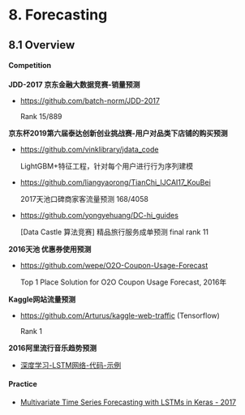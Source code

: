 # 8. Forecasting

## 8.1 Overview

#### Competition

**JDD-2017 京东金融大数据竞赛-销量预测**

- <https://github.com/batch-norm/JDD-2017>

    Rank 15/889 


**京东杯2019第六届泰达创新创业挑战赛-用户对品类下店铺的购买预测**

- <https://github.com/vinklibrary/jdata_code>

    LightGBM+特征工程，针对每个用户进行行为序列建模

- <https://github.com/liangyaorong/TianChi_IJCAI17_KouBei>

    2017天池口碑商家客流量预测   168/4058

- <https://github.com/yongyehuang/DC-hi_guides>

    [Data Castle 算法竞赛] 精品旅行服务成单预测 final rank 11


**2016天池 优惠券使用预测**

- <https://github.com/wepe/O2O-Coupon-Usage-Forecast>

    Top 1 Place Solution for O2O Coupon Usage Forecast, 2016年


**Kaggle网站流量预测**

- <https://github.com/Arturus/kaggle-web-traffic> (Tensorflow)

    Rank 1


**2016阿里流行音乐趋势预测**

- [深度学习-LSTM网络-代码-示例](https://blog.csdn.net/u012609509/article/details/51910405)


#### Practice

- [Multivariate Time Series Forecasting with LSTMs in Keras - 2017](https://machinelearningmastery.com/multivariate-time-series-forecasting-lstms-keras/)
